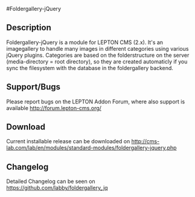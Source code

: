 #Foldergallery-jQuery
## Description
Foldergallery-jQuery is a module for LEPTON CMS (2.x). 
It's an imagegallery to handle many images in different categories using various jQuery plugins. 
Categories are based on the folderstructure on the server (media-directory = root directory), so they are created
automaticly if you sync the filesystem with the database in the foldergallery backend.

## Support/Bugs
Please report bugs on the LEPTON Addon Forum, where also support is available
http://forum.lepton-cms.org/

## Download
Current installable release can be downloaded on
http://cms-lab.com/lab/en/modules/standard-modules/foldergallery-jquery.php

## Changelog
Detailed Changelog can be seen on
https://github.com/labby/foldergallery_jq
